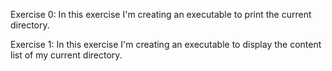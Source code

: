 Exercise 0: In this exercise I'm creating an executable to print the current directory.

Exercise 1: In this exercise I'm creating an executable to display the content list of my current directory.

